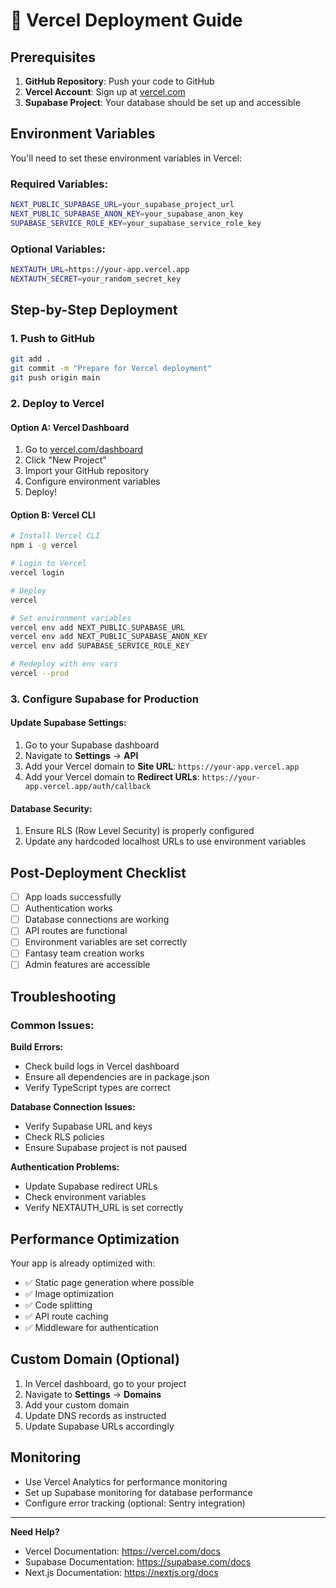# 🚀 Vercel Deployment Guide

## Prerequisites

1. **GitHub Repository**: Push your code to GitHub
2. **Vercel Account**: Sign up at [vercel.com](https://vercel.com)
3. **Supabase Project**: Your database should be set up and accessible

## Environment Variables

You'll need to set these environment variables in Vercel:

### Required Variables:
```bash
NEXT_PUBLIC_SUPABASE_URL=your_supabase_project_url
NEXT_PUBLIC_SUPABASE_ANON_KEY=your_supabase_anon_key
SUPABASE_SERVICE_ROLE_KEY=your_supabase_service_role_key
```

### Optional Variables:
```bash
NEXTAUTH_URL=https://your-app.vercel.app
NEXTAUTH_SECRET=your_random_secret_key
```

## Step-by-Step Deployment

### 1. Push to GitHub
```bash
git add .
git commit -m "Prepare for Vercel deployment"
git push origin main
```

### 2. Deploy to Vercel

#### Option A: Vercel Dashboard
1. Go to [vercel.com/dashboard](https://vercel.com/dashboard)
2. Click "New Project"
3. Import your GitHub repository
4. Configure environment variables
5. Deploy!

#### Option B: Vercel CLI
```bash
# Install Vercel CLI
npm i -g vercel

# Login to Vercel
vercel login

# Deploy
vercel

# Set environment variables
vercel env add NEXT_PUBLIC_SUPABASE_URL
vercel env add NEXT_PUBLIC_SUPABASE_ANON_KEY
vercel env add SUPABASE_SERVICE_ROLE_KEY

# Redeploy with env vars
vercel --prod
```

### 3. Configure Supabase for Production

#### Update Supabase Settings:
1. Go to your Supabase dashboard
2. Navigate to **Settings** → **API**
3. Add your Vercel domain to **Site URL**: `https://your-app.vercel.app`
4. Add your Vercel domain to **Redirect URLs**: `https://your-app.vercel.app/auth/callback`

#### Database Security:
1. Ensure RLS (Row Level Security) is properly configured
2. Update any hardcoded localhost URLs to use environment variables

## Post-Deployment Checklist

- [ ] App loads successfully
- [ ] Authentication works
- [ ] Database connections are working
- [ ] API routes are functional
- [ ] Environment variables are set correctly
- [ ] Fantasy team creation works
- [ ] Admin features are accessible

## Troubleshooting

### Common Issues:

**Build Errors:**
- Check build logs in Vercel dashboard
- Ensure all dependencies are in package.json
- Verify TypeScript types are correct

**Database Connection Issues:**
- Verify Supabase URL and keys
- Check RLS policies
- Ensure Supabase project is not paused

**Authentication Problems:**
- Update Supabase redirect URLs
- Check environment variables
- Verify NEXTAUTH_URL is set correctly

## Performance Optimization

Your app is already optimized with:
- ✅ Static page generation where possible
- ✅ Image optimization
- ✅ Code splitting
- ✅ API route caching
- ✅ Middleware for authentication

## Custom Domain (Optional)

1. In Vercel dashboard, go to your project
2. Navigate to **Settings** → **Domains**
3. Add your custom domain
4. Update DNS records as instructed
5. Update Supabase URLs accordingly

## Monitoring

- Use Vercel Analytics for performance monitoring
- Set up Supabase monitoring for database performance
- Configure error tracking (optional: Sentry integration)

---

**Need Help?**
- Vercel Documentation: https://vercel.com/docs
- Supabase Documentation: https://supabase.com/docs
- Next.js Documentation: https://nextjs.org/docs 